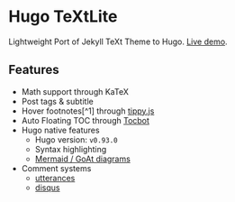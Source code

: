 Hugo TeXtLite
=============

Lightweight Port of Jekyll TeXt Theme to Hugo. 
[Live demo](https://textlite.netlify.app/demo).

## Features

- Math support through KaTeX
- Post tags & subtitle
- Hover footnotes[^1] through
  [tippy.js](https://atomiks.github.io/tippyjs/)
- Auto Floating TOC through [Tocbot](https://tscanlin.github.io/tocbot/)
- Hugo native features
  - Hugo version: `v0.93.0`
  - Syntax highlighting
  - [Mermaid / GoAt diagrams](https://gohugo.io/content-management/diagrams/)
- Comment systems
  - [utterances](https://utteranc.es)
  - [disqus](https://disqus.com)
